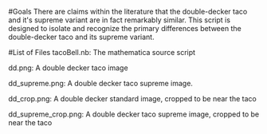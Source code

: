 #Goals
There are claims within the literature that the double-decker taco and it's supreme variant are in fact remarkably similar. This script is designed to isolate and recognize the primary differences between the double-decker taco and its supreme variant.

#List of Files
tacoBell.nb: The mathematica source script

dd.png: A double decker taco image

dd_supreme.png: A double decker taco supreme image.

dd_crop.png: A double decker standard image, cropped to be near the taco

dd_supreme_crop.png: A double decker taco supreme image, cropped to be near the taco
